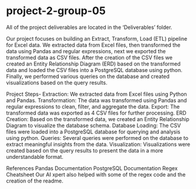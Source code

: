 # project-2-group-05

All of the project deliverables are located in the ‘Deliverables’ folder. 

Our project focuses on building an Extract, Transform, Load (ETL) pipeline for Excel data. We extracted data from Excel files, then transformed the data using Pandas and regular expressions, next we exported the transformed data as CSV files. After the creation of the CSV files we created an Entity Relationship Diagram (ERD) based on the transformed data and loaded the CSV files into a PostgreSQL database using python. Finally, we performed various queries on the database and created visualizations based on the query results.

Project Steps-
Extraction: We extracted data from Excel files using Python and Pandas.
Transformation: The data was transformed using Pandas and regular expressions to clean, filter, and aggregate the data.
Export: The transformed data was exported as 4 CSV files for further processing.
ERD Creation: Based on the transformed data, we created an Entity Relationship Diagram to visualize the database schema.
Database Loading: The CSV files were loaded into a PostgreSQL database for querying and analysis using python.
Queries: Several queries were performed on the database to extract meaningful insights from the data. 
Visualization: Visualizations were created based on the query results to present the data in a more understandable format.

References
Pandas Documentation
PostgreSQL Documentation
Regex Cheatsheet
Our AI xpert also helped with some of the regex code and the creation of the readme. 
